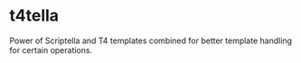 # t4tella
Power of Scriptella and T4 templates combined for better template handling for certain operations.

